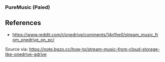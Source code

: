 ### PureMusic (Paied)

## References

- https://www.reddit.com/r/onedrive/comments/14n1he0/stream_music_from_onedrive_on_pc/

Source via: https://note.bgzo.cc/how-to/stream-music-from-cloud-storage-like-onedrive-gdrive